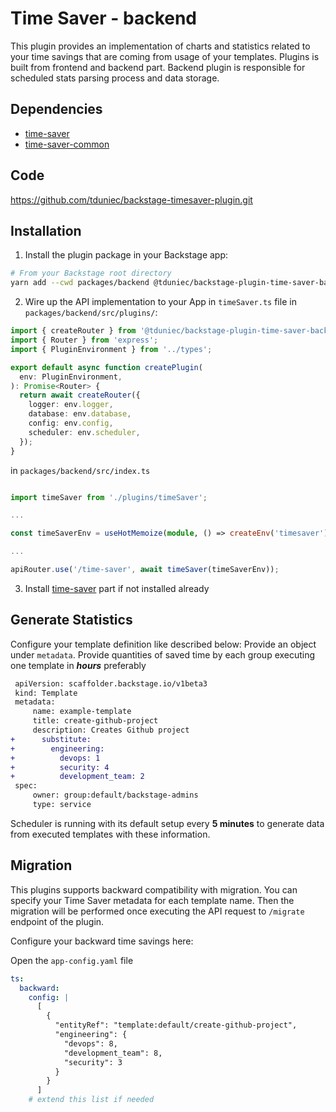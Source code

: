 # Time Saver - backend

This plugin provides an implementation of charts and statistics related to your time savings that are coming from usage of your templates. Plugins is built from frontend and backend part. Backend plugin is responsible for scheduled stats parsing process and data storage.

## Dependencies

- [time-saver](../time-saver)
- [time-saver-common](../time-saver-common)

## Code
https://github.com/tduniec/backstage-timesaver-plugin.git 

## Installation

1. Install the plugin package in your Backstage app:

```sh
# From your Backstage root directory
yarn add --cwd packages/backend @tduniec/backstage-plugin-time-saver-backend
```

2. Wire up the API implementation to your App in `timeSaver.ts` file in `packages/backend/src/plugins/`:

```ts
import { createRouter } from '@tduniec/backstage-plugin-time-saver-backend';
import { Router } from 'express';
import { PluginEnvironment } from '../types';

export default async function createPlugin(
  env: PluginEnvironment,
): Promise<Router> {
  return await createRouter({
    logger: env.logger,
    database: env.database,
    config: env.config,
    scheduler: env.scheduler,
  });
}
```

in `packages/backend/src/index.ts`

```ts

import timeSaver from './plugins/timeSaver';

...

const timeSaverEnv = useHotMemoize(module, () => createEnv('timesaver'));

...

apiRouter.use('/time-saver', await timeSaver(timeSaverEnv));

```

3. Install [time-saver](../time-saver/README.md) part if not installed already

## Generate Statistics

Configure your template definition like described below:
Provide an object under `metadata`. Provide quantities of saved time by each group executing one template in **_hours_** preferably

```diff
 apiVersion: scaffolder.backstage.io/v1beta3
 kind: Template
 metadata:
     name: example-template
     title: create-github-project
     description: Creates Github project
+      substitute:
+        engineering:
+          devops: 1
+          security: 4
+          development_team: 2
 spec:
     owner: group:default/backstage-admins
     type: service
```

Scheduler is running with its default setup every **5 minutes** to generate data from executed templates with these information.

## Migration

This plugins supports backward compatibility with migration. You can specify your Time Saver metadata for each template name. Then the migration will be performed once executing the API request to `/migrate` endpoint of the plugin.

Configure your backward time savings here:

Open the `app-config.yaml` file

```yaml
ts:
  backward:
    config: |
      [
        {
          "entityRef": "template:default/create-github-project",
          "engineering": {
            "devops": 8,
            "development_team": 8,
            "security": 3
          }
        } 
      ]
    # extend this list if needed
```
